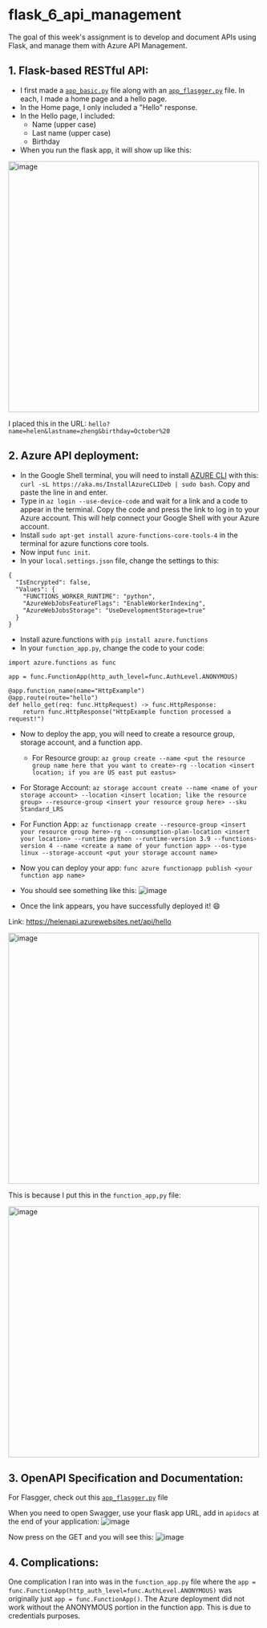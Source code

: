 # flask_6_api_management
The goal of this week's assignment is to develop and document APIs using Flask, and manage them with Azure API Management.

## 1. Flask-based RESTful API:
 - I first made a [```app_basic.py```](https://github.com/Helzheng123/flask_6_api_management/blob/main/app_basic.py) file along with an [```app_flasgger.py```](https://github.com/Helzheng123/flask_6_api_management/blob/main/app_flasgger.py) file. In each, I made a home page and a hello page.
 - In the Home page, I only included a "Hello" response.
 - In the Hello page, I included:
    - Name (upper case)
    - Last name (upper case)
    - Birthday
 - When you run the flask app, it will show up like this:

<img width="500" alt="image" src="https://github.com/Helzheng123/flask_6_api_management/assets/123939070/ab09fd3f-aa38-4b66-a444-edb266440412">

I placed this in the URL: ```hello?name=helen&lastname=zheng&birthday=October%20```

## 2. Azure API deployment:
 - In the Google Shell terminal, you will need to install [AZURE CLI](https://learn.microsoft.com/en-us/cli/azure/install-azure-cli-linux?pivots=apt) with this: ```curl -sL https://aka.ms/InstallAzureCLIDeb | sudo bash```. Copy and paste the line in and enter.
 - Type in ```az login --use-device-code``` and wait for a link and a code to appear in the terminal. Copy the code and press the link to log in to your Azure account. This will help connect your Google Shell with your Azure account.
 - Install ```sudo apt-get install azure-functions-core-tools-4``` in the terminal for azure functions core tools.
 - Now input ```func init```.
 - In your ```local.settings.json``` file, change the settings to this:
```
{
  "IsEncrypted": false,
  "Values": {
    "FUNCTIONS_WORKER_RUNTIME": "python",
    "AzureWebJobsFeatureFlags": "EnableWorkerIndexing",
    "AzureWebJobsStorage": "UseDevelopmentStorage=true"
  }
}
```
 - Install azure.functions with ```pip install azure.functions```
 - In your ```function_app.py```, change the code to your code:
```
import azure.functions as func

app = func.FunctionApp(http_auth_level=func.AuthLevel.ANONYMOUS)

@app.function_name(name="HttpExample")
@app.route(route="hello")
def hello_get(req: func.HttpRequest) -> func.HttpResponse:
    return func.HttpResponse("HttpExample function processed a request!")
```
 - Now to deploy the app, you will need to create a resource group, storage account, and a function app.
   - For Resource group:
   ```az group create --name <put the resource group name here that you want to create>-rg --location <insert location; if you are US east put eastus>```

  - For Storage Account:
  ```az storage account create --name <name of your storage account> --location <insert location; like the resource group> --resource-group <insert your resource group here> --sku Standard_LRS```
  
  - For Function App:
  ```az functionapp create --resource-group <insert your resource group here>-rg --consumption-plan-location <insert your location> --runtime python --runtime-version 3.9 --functions-version 4 --name <create a name of your function app> --os-type linux --storage-account <put your storage account name>```

- Now you can deploy your app: ```func azure functionapp publish <your function app name>```
- You should see something like this:
 ![image](https://github.com/Helzheng123/flask_6_api_management/assets/123939070/bfe7f33f-b10b-467a-a521-b461e158b806)

- Once the link appears, you have successfully deployed it! :smile:

Link: https://helenapi.azurewebsites.net/api/hello

<img width="500" alt="image" src="https://github.com/Helzheng123/flask_6_api_management/assets/123939070/8cfa7e0b-5e74-4c60-8bc9-a599ee5ac535">

This is because I put this in the ```function_app,py``` file:

<img width="500" alt="image" src="https://github.com/Helzheng123/flask_6_api_management/assets/123939070/06a29291-4753-490a-8db3-86114da4d45b">

## 3. OpenAPI Specification and Documentation:
For Flasgger, check out this [```app_flasgger.py```](https://github.com/Helzheng123/flask_6_api_management/blob/main/app_flasgger.py) file

When you need to open Swagger, use your flask app URL, add in ```apidocs``` at the end of your application:
![image](https://github.com/Helzheng123/flask_6_api_management/assets/123939070/22142b65-98a3-4b62-8d29-8a46c68eb338)

Now press on the GET and you will see this:
![image](https://github.com/Helzheng123/flask_6_api_management/assets/123939070/a5de1739-d2fa-47e4-9c37-e5cb9467335a)


## 4. Complications:
One complication I ran into was in the ```function_app.py``` file where the ```app = func.FunctionApp(http_auth_level=func.AuthLevel.ANONYMOUS)``` was originally just ```app = func.FunctionApp()```. The Azure deployment did not work without the ANONYMOUS portion in the function app. This is due to credentials purposes. 
